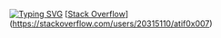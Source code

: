 [![Typing SVG](https://readme-typing-svg.demolab.com?font=Yellowtail&size=80&pause=1000&color=419AF7&center=true&vCenter=true&multiline=true&width=435&height=200&lines=Atif+0x007+)](#)
[[Stack Overflow](https://img.shields.io/badge/-Stackoverflow-FE7A16?style=for-the-badge&logo=stack-overflow&logoColor=white)](https://stackoverflow.com/users/20315110/atif0x007)

